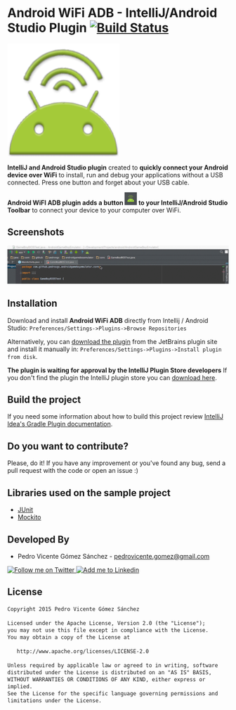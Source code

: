 Android WiFi ADB - IntelliJ/Android Studio Plugin [![Build Status](https://travis-ci.org/pedrovgs/AndroidWiFiADB.svg?branch=master)](https://travis-ci.org/pedrovgs/AndroidWiFiADB)
=================================================
![Android WiFi ADB][1]

**IntelliJ and Android Studio plugin** created to **quickly connect your Android device over WiFi** to install, run and debug your applications without a USB connected. Press one button and forget about your USB cable.

**Android WiFI ADB plugin adds a button ![Android WiFi ADB Button][5] to your IntelliJ/Android Studio Toolbar** to connect your device to your computer over WiFi.  

Screenshots
-----------

![Android WiFi ADB Usage][2]

Installation
------------

Download and install **Android WiFi ADB** directly from Intellij / Android Studio:
`Preferences/Settings->Plugins->Browse Repositories` 

Alternatively, you can [download the plugin][6] from the JetBrains plugin site and install it manually in:
`Preferences/Settings->Plugins->Install plugin from disk`.

**The plugin is waiting for approval by the IntelliJ Plugin Store developers** If you don't find the plugin the IntelliJ plugin store you can [download here][6].

Build the project
-----------------

If you need some information about how to build this project review [IntelliJ Idea's Gradle Plugin documentation](https://github.com/JetBrains/gradle-intellij-plugin).

Do you want to contribute?
--------------------------

Please, do it! If you have any improvement or you've found any bug, send a pull request with the code or open an issue :)

Libraries used on the sample project
------------------------------------

* [JUnit][3]
* [Mockito][4]

Developed By
------------

* Pedro Vicente Gómez Sánchez - <pedrovicente.gomez@gmail.com>

<a href="https://twitter.com/pedro_g_s">
  <img alt="Follow me on Twitter" src="http://imageshack.us/a/img812/3923/smallth.png" />
</a>
<a href="https://es.linkedin.com/in/pedrovgs">
  <img alt="Add me to Linkedin" src="http://imageshack.us/a/img41/7877/smallld.png" />
</a>

License
-------

    Copyright 2015 Pedro Vicente Gómez Sánchez

    Licensed under the Apache License, Version 2.0 (the "License");
    you may not use this file except in compliance with the License.
    You may obtain a copy of the License at

       http://www.apache.org/licenses/LICENSE-2.0

    Unless required by applicable law or agreed to in writing, software
    distributed under the License is distributed on an "AS IS" BASIS,
    WITHOUT WARRANTIES OR CONDITIONS OF ANY KIND, either express or implied.
    See the License for the specific language governing permissions and
    limitations under the License.

[1]: ./art/AndroidWiFiADBIcon.png
[2]: ./art/screenshot1.gif
[3]: https://github.com/junit-team/junit
[4]: https://github.com/mockito/mockito
[5]: ./art/sampleButton.png
[6]: https://drive.google.com/file/d/0B9xkpTnF9BXjdHExMXdvUGJMb0E/view?usp=sharing
